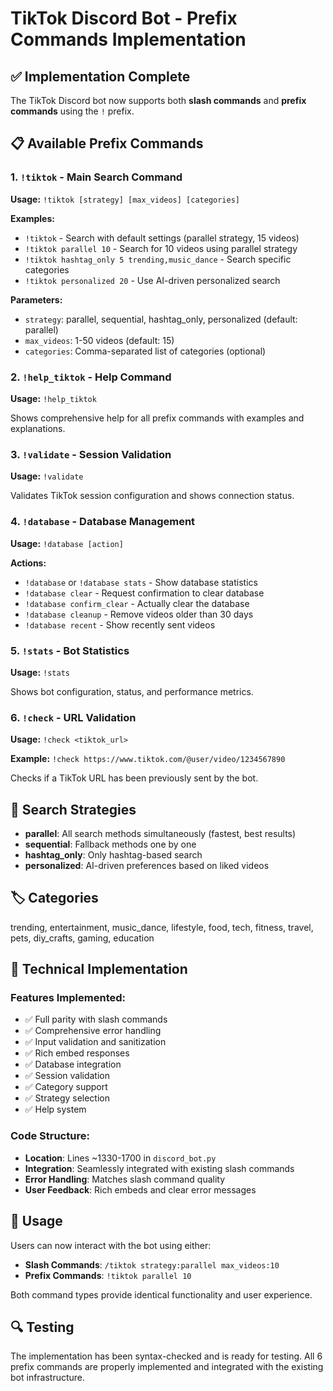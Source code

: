 # TikTok Discord Bot - Prefix Commands Implementation

## ✅ Implementation Complete

The TikTok Discord bot now supports both **slash commands** and **prefix commands** using the `!` prefix.

## 📋 Available Prefix Commands

### 1. `!tiktok` - Main Search Command
**Usage:** `!tiktok [strategy] [max_videos] [categories]`

**Examples:**
- `!tiktok` - Search with default settings (parallel strategy, 15 videos)
- `!tiktok parallel 10` - Search for 10 videos using parallel strategy
- `!tiktok hashtag_only 5 trending,music_dance` - Search specific categories
- `!tiktok personalized 20` - Use AI-driven personalized search

**Parameters:**
- `strategy`: parallel, sequential, hashtag_only, personalized (default: parallel)
- `max_videos`: 1-50 videos (default: 15)
- `categories`: Comma-separated list of categories (optional)

### 2. `!help_tiktok` - Help Command
**Usage:** `!help_tiktok`

Shows comprehensive help for all prefix commands with examples and explanations.

### 3. `!validate` - Session Validation
**Usage:** `!validate`

Validates TikTok session configuration and shows connection status.

### 4. `!database` - Database Management
**Usage:** `!database [action]`

**Actions:**
- `!database` or `!database stats` - Show database statistics
- `!database clear` - Request confirmation to clear database
- `!database confirm_clear` - Actually clear the database
- `!database cleanup` - Remove videos older than 30 days
- `!database recent` - Show recently sent videos

### 5. `!stats` - Bot Statistics
**Usage:** `!stats`

Shows bot configuration, status, and performance metrics.

### 6. `!check` - URL Validation
**Usage:** `!check <tiktok_url>`

**Example:** `!check https://www.tiktok.com/@user/video/1234567890`

Checks if a TikTok URL has been previously sent by the bot.

## 🎯 Search Strategies

- **parallel**: All search methods simultaneously (fastest, best results)
- **sequential**: Fallback methods one by one
- **hashtag_only**: Only hashtag-based search
- **personalized**: AI-driven preferences based on liked videos

## 🏷️ Categories

trending, entertainment, music_dance, lifestyle, food, tech, fitness, travel, pets, diy_crafts, gaming, education

## 🔧 Technical Implementation

### Features Implemented:
- ✅ Full parity with slash commands
- ✅ Comprehensive error handling
- ✅ Input validation and sanitization
- ✅ Rich embed responses
- ✅ Database integration
- ✅ Session validation
- ✅ Category support
- ✅ Strategy selection
- ✅ Help system

### Code Structure:
- **Location**: Lines ~1330-1700 in `discord_bot.py`
- **Integration**: Seamlessly integrated with existing slash commands
- **Error Handling**: Matches slash command quality
- **User Feedback**: Rich embeds and clear error messages

## 🚀 Usage

Users can now interact with the bot using either:
- **Slash Commands**: `/tiktok strategy:parallel max_videos:10`
- **Prefix Commands**: `!tiktok parallel 10`

Both command types provide identical functionality and user experience.

## 🔍 Testing

The implementation has been syntax-checked and is ready for testing. All 6 prefix commands are properly implemented and integrated with the existing bot infrastructure.
